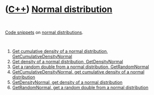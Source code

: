 
 

 

 

 

 

([C++](Cpp.md)) [Normal distribution](CppNormalDistribution.md)
=================================================================

 

[Code snippets](CppCodeSnippets.md) on [normal
distributions](CppNormalDistribution.md).

 

1.  [Get cumulative density of a normal distribution,
    GetCumulativeDensityNormal](CppGetCumulativeDensityNormal.md)
2.  [Get density of a normal distribution,
    GetDensityNormal](CppGetDensityNormal.md)
3.  [Get a random double from a normal distribution,
    GetRandomNormal](CppGetRandomNormal.md)
4.  [GetCumulativeDensityNormal, get cumulative density of a normal
    distribution](CppGetCumulativeDensityNormal.md)
5.  [GetDensityNormal, get density of a normal
    distribution](CppGetDensityNormal.md)
6.  [GetRandomNormal, get a random double from a normal
    distribution](CppGetRandomNormal.md)

 

 

 

 

 

 

